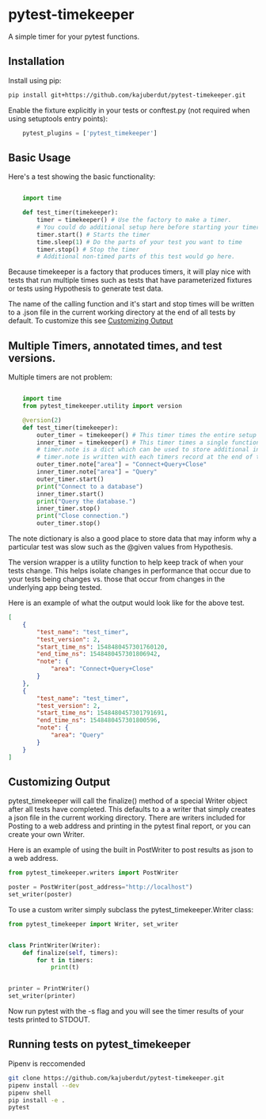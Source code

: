 # pytest-timekeeper

A simple timer for your pytest functions.
                            
## Installation
                      
Install using pip:

```bash
pip install git+https://github.com/kajuberdut/pytest-timekeeper.git
```

Enable the fixture explicitly in your tests or conftest.py (not required when using setuptools entry points):

```python
    pytest_plugins = ['pytest_timekeeper']
```
                      
## Basic Usage

Here's a test showing the basic functionality:

```python

    import time

    def test_timer(timekeeper):
        timer = timekeeper() # Use the factory to make a timer.
        # You could do additional setup here before starting your timer.
        timer.start() # Starts the timer
        time.sleep(1) # Do the parts of your test you want to time
        timer.stop() # Stop the timer
        # Additional non-timed parts of this test would go here.
```

Because timekeeper is a factory that produces timers, it will play nice with tests that run multiple times such as tests that have parameterized fixtures or tests using Hypothesis to generate test data.

The name of the calling function and it's start and stop times will be written to a .json file in the current working directory at the end of all tests by default. To customize this see [Customizing Output](#customizing-output)

## Multiple Timers, annotated times, and test versions.

Multiple timers are not problem:

```python

    import time
    from pytest_timekeeper.utility import version

    @version(2)
    def test_timer(timekeeper):
        outer_timer = timekeeper() # This timer times the entire setup and teardown.
        inner_timer = timekeeper() # This timer times a single function.
        # timer.note is a dict which can be used to store additional information
        # timer.note is written with each timers record at the end of tests
        outer_timer.note["area"] = "Connect+Query+Close"
        inner_timer.note["area"] = "Query"
        outer_timer.start()
        print("Connect to a database")
        inner_timer.start()
        print("Query the database.")
        inner_timer.stop()
        print("Close connection.")
        outer_timer.stop()
```

The note dictionary is also a good place to store data that may inform why a particular test was slow such as the @given values from Hypothesis.

The version wrapper is a utility function to help keep track of when your tests change. This helps isolate changes in performance that occur due to your tests being changes vs. those that occur from changes in the underlying app being tested.

Here is an example of what the output would look like for the above test.

```json
[
    {
        "test_name": "test_timer",
        "test_version": 2,
        "start_time_ns": 1548480457301760120,
        "end_time_ns": 1548480457301806942,
        "note": {
            "area": "Connect+Query+Close"
        }
    },
    {
        "test_name": "test_timer",
        "test_version": 2,
        "start_time_ns": 1548480457301791691,
        "end_time_ns": 1548480457301800596,
        "note": {
            "area": "Query"
        }
    }
]
```

## Customizing Output

pytest_timekeeper will call the finalize() method of a special Writer object after all tests have completed. This defaults to a a writer that simply creates a json file in the current working directory. There are writers included for Posting to a web address and printing in the pytest final report, or you can create your own Writer.

Here is an example of using the built in PostWriter to post results as json to a web address.

```python
from pytest_timekeeper.writers import PostWriter

poster = PostWriter(post_address="http://localhost")
set_writer(poster)
```

To use a custom writer simply subclass the pytest_timekeeper.Writer class:

```python
from pytest_timekeeper import Writer, set_writer


class PrintWriter(Writer):
    def finalize(self, timers):
        for t in timers:
            print(t)


printer = PrintWriter()
set_writer(printer)

```

Now run pytest with the -s flag and you will see the timer results of your tests printed to STDOUT.


## Running tests on pytest_timekeeper

Pipenv is reccomended

```bash
git clone https://github.com/kajuberdut/pytest-timekeeper.git
pipenv install --dev
pipenv shell
pip install -e .
pytest
```